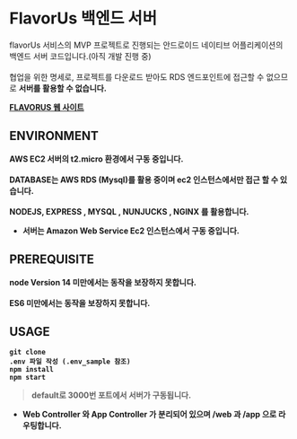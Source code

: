 # FlavorUs 백엔드 서버

flavorUs 서비스의 MVP 프로젝트로 진행되는 안드로이드 네이티브 어플리케이션의 백엔드 서버 코드입니다.(아직 개발 진행 중)
<br><br>
협업을 위한 명세로, 프로젝트를 다운로드 받아도 RDS 엔드포인트에 접근할 수 없으므로 <b>서버를 활용할 수 없습니다.<b>

[FLAVORUS 웹 사이트](https://www.notion.so/lightningcy/FlavorUs-ffe29c76eacf4f04be7719d14626992f)

## ENVIRONMENT
AWS EC2 서버의 t2.micro 환경에서 구동 중입니다.<br><br>
DATABASE는 AWS RDS (Mysql)를 활용 중이며 ec2 인스턴스에서만 접근 할 수 있습니다.<br><br>
NODEJS, EXPRESS , MYSQL , NUNJUCKS , NGINX 를 활용합니다.<br>

* 서버는 Amazon Web Service Ec2 인스턴스에서 구동 중입니다.

## PREREQUISITE

node Version 14 미만에서는 동작을 보장하지 못합니다. <br><br>
ES6 미만에서는 동작을 보장하지 못합니다.

## USAGE

```node
git clone
.env 파일 작성 (.env_sample 참조)
npm install
npm start
```

> default로 3000번 포트에서 서버가 구동됩니다.

* Web Controller 와 App Controller 가 분리되어 있으며 /web 과 /app 으로 라우팅합니다.

<br>
